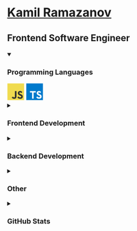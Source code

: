 # [Kamil Ramazanov](https://jellgrum.dev)
## Frontend Software Engineer

<details open>
  <summary>
    <h3>Programming Languages</h3>
  </summary>
  <img src="https://raw.githubusercontent.com/devicons/devicon/master/icons/javascript/javascript-original.svg" alt="javascript" title="Javascript" width="40" height="40" />
  <img src="https://raw.githubusercontent.com/devicons/devicon/master/icons/typescript/typescript-original.svg" alt="typescript" title="Typescript" width="40" height="40" />
</details>

<details>
  <summary>
    <h3>Frontend Development</h3>
  </summary>
  <img src="https://raw.githubusercontent.com/devicons/devicon/master/icons/html5/html5-original-wordmark.svg" alt="html5" title="HTML5" width="40" height="40" />
  <img src="https://raw.githubusercontent.com/devicons/devicon/master/icons/css3/css3-original-wordmark.svg" alt="css3" title="CSS3" width="40" height="40" />
  <img src="https://raw.githubusercontent.com/devicons/devicon/master/icons/sass/sass-original.svg" alt="sass" title="Sass" width="40" height="40" />
  <img src="https://raw.githubusercontent.com/devicons/devicon/master/icons/less/less-plain-wordmark.svg" alt="less" title="Less" width="40" height="40" />
  <img src="https://www.vectorlogo.zone/logos/tailwindcss/tailwindcss-icon.svg" alt="tailwind" title="Tailwind CSS" width="40" height="40" />
  <img src="https://cdn.worldvectorlogo.com/logos/pug.svg" alt="pug" title="Pug" width="40" height="40" />
  <img src="https://raw.githubusercontent.com/devicons/devicon/master/icons/react/react-original-wordmark.svg" alt="React" title="react" width="40" height="40" />
  <img src="https://raw.githubusercontent.com/devicons/devicon/master/icons/redux/redux-original.svg" alt="Redux" title="redux" width="40" height="40" />
  <img src="https://raw.githubusercontent.com/devicons/devicon/master/icons/mobx/mobx-original.svg" alt="MobX" title="mobx" width="40" height="40" />
  <img src="https://docs.pmnd.rs/zustand.ico" alt="zustand" title="Zustand" width="40" height="40" />
  <img src="https://raw.githubusercontent.com/devicons/devicon/d00d0969292a6569d45b06d3f350f463a0107b0d/icons/webpack/webpack-original-wordmark.svg" alt="webpack" title="Webpack" width="40" height="40" />
  <img src="https://raw.githubusercontent.com/devicons/devicon/master/icons/vite/vite-original.svg" alt="vite" title="Vite" width="40" height="40" />
  <img src="https://raw.githubusercontent.com/devicons/devicon/master/icons/gulp/gulp-plain.svg" alt="gulp" title="Gulp" width="40" height="40" />
  <img src="https://avatars.githubusercontent.com/u/32607881?s=40" alt="parcel" title="Parcel" width="40" height="40" />
  <img src="https://www.vectorlogo.zone/logos/babeljs/babeljs-icon.svg" alt="babel" title="Babel" width="40" height="40" />
  <img src="https://raw.githubusercontent.com/devicons/devicon/master/icons/antdesign/antdesign-original.svg" alt="antd" title="Ant Design" width="40" height="40" />
  <img src="https://raw.githubusercontent.com/shadcn-ui/ui/main/apps/www/public/android-chrome-192x192.png" alt="shadcn-ui" title="Shadcn-UI" width="40" height="40" />
</details>

<details>
  <summary>
    <h3>Backend Development</h3>
  </summary>
  <img src="https://raw.githubusercontent.com/devicons/devicon/master/icons/nodejs/nodejs-original-wordmark.svg" alt="nodejs" title="Node.js" width="40" height="40" />
  <img src="https://raw.githubusercontent.com/devicons/devicon/master/icons/express/express-original-wordmark.svg" alt="express" title="Express" width="40" height="40" />
  <img src="https://avatars.githubusercontent.com/u/5055057?s=40" alt="koa" title="Koa" width="40" height="40" />
  <img src="https://raw.githubusercontent.com/devicons/devicon/master/icons/nginx/nginx-original.svg" alt="nginx" title="Nginx" width="40" height="40" />
</details>

<details>
  <summary>
    <h3>Other</h3>
  </summary>
  <img src="https://raw.githubusercontent.com/devicons/devicon/master/icons/linux/linux-original.svg" alt="linux" title="Linux" width="40" height="40" />
  <img src="https://www.vectorlogo.zone/logos/gnu_bash/gnu_bash-icon.svg" alt="bash" title="Bash" width="40" height="40" />
  <img src="https://www.vectorlogo.zone/logos/git-scm/git-scm-icon.svg" alt="git" title="Git" width="40" height="40" />
  <img src="https://raw.githubusercontent.com/devicons/devicon/master/icons/docker/docker-original-wordmark.svg" alt="docker" title="Docker" width="40" height="40" />
  <img src="https://www.vectorlogo.zone/logos/figma/figma-icon.svg" alt="figma" title="Figma" width="40" height="40" />
</details>

<details>
  <summary>
    <h3>GitHub Stats</h3>
  </summary>
  <img height="148" align="center" src="https://github-readme-stats-mocha-five-14.vercel.app/api?username=jellgrum&show_icons=true&hide=stars,prs,issues&rank_icon=github&include_all_commits=true&theme=dark" />
  <img height="148" align="center" src="https://github-readme-stats-mocha-five-14.vercel.app/api/top-langs/?username=jellgrum&hide_progress=true&theme=dark" />
</details>
